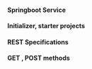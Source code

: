 #### Springboot Service
#### Initializer, starter projects
#### REST Specifications
#### GET , POST methods
